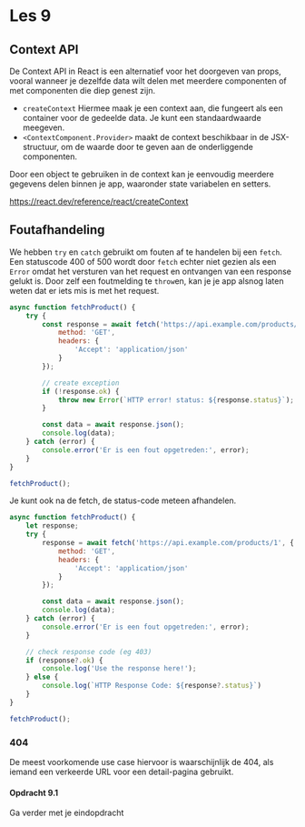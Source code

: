 # Les 9

## Context API

De Context API in React is een alternatief voor het doorgeven van props, vooral wanneer je dezelfde data wilt delen met
meerdere componenten of met componenten die diep genest zijn.

* `createContext` Hiermee maak je een context aan, die fungeert als een container voor de gedeelde data. Je kunt een
  standaardwaarde meegeven.
* `<ContextComponent.Provider>` maakt de context beschikbaar in de JSX-structuur, om de waarde door te geven aan de
  onderliggende componenten.

Door een object te gebruiken in de context kan je eenvoudig meerdere gegevens delen binnen je app, waaronder state
variabelen en setters.

https://react.dev/reference/react/createContext

<!--
* eigenlijk alleen interessant als je reactive variabelen in de context stopt
-->

<!--

### Use cases

- server state centraal?
- loginstatus / jwt

-->

## Foutafhandeling

We hebben `try` en `catch` gebruikt om fouten af te handelen bij een `fetch`. Een statuscode 400 of 500 wordt door
`fetch` echter niet gezien als een `Error` omdat het versturen van het request en ontvangen van een response gelukt is.
Door zelf een foutmelding te `throw`en, kan je je app alsnog laten weten dat er iets mis is met het request.

```javascript
async function fetchProduct() {
    try {
        const response = await fetch('https://api.example.com/products/1', {
            method: 'GET',
            headers: {
                'Accept': 'application/json'
            }
        });

        // create exception
        if (!response.ok) {
            throw new Error(`HTTP error! status: ${response.status}`);
        }

        const data = await response.json();
        console.log(data);
    } catch (error) {
        console.error('Er is een fout opgetreden:', error);
    }
}

fetchProduct();

```

Je kunt ook na de fetch, de status-code meteen afhandelen.

```javascript
async function fetchProduct() {
    let response;
    try {
        response = await fetch('https://api.example.com/products/1', {
            method: 'GET',
            headers: {
                'Accept': 'application/json'
            }
        });

        const data = await response.json();
        console.log(data);
    } catch (error) {
        console.error('Er is een fout opgetreden:', error);
    }

    // check response code (eg 403)
    if (response?.ok) {
        console.log('Use the response here!');
    } else {
        console.log(`HTTP Response Code: ${response?.status}`)
    }
}

fetchProduct();
```

<!--
zou misschien een alternatief extra onderdeel kunnen zijn.
-->

### 404

De meest voorkomende use case hiervoor is waarschijnlijk de 404, als iemand een verkeerde URL voor een detail-pagina
gebruikt.

#### Opdracht 9.1

Ga verder met je eindopdracht